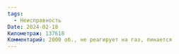 ```yaml
---
tags:
  - Неисправность
Date: 2024-02-18
Километраж: 137618
Комментарий: 2000 об., не реагирует на газ, пинается
---
```

